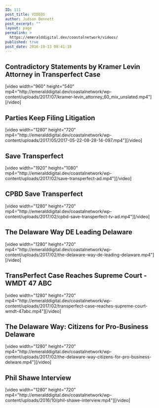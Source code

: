 ```yaml
---
ID: 111
post_title: VIDEOS
author: Judson Bennett
post_excerpt: ""
layout: page
permalink: >
  https://emeralddigital.dev/coastalnetwork/videos/
published: true
post_date: 2016-10-13 08:41:18
---
```

<!-- wp:html -->
<h2>Contradictory Statements by Kramer Levin Attorney in Transperfect Case</h2>
<p>[video width="960" height="540" mp4="http://emeralddigital.dev/coastalnetwork/wp-content/uploads/2017/07/kramer-levin_attorney_60_mix_unslated.mp4"][/video]</p>
<h2>Parties Keep Filing Litigation</h2>
<p>[video width="1280" height="720" mp4="http://emeralddigital.dev/coastalnetwork/wp-content/uploads/2017/05/2017-05-22-08-28-14-097.mp4"][/video]</p>
<h2>Save Transperfect</h2>
<p>[video width="1920" height="1080" mp4="http://emeralddigital.dev/coastalnetwork/wp-content/uploads/2017/02/save-transperfect-ad.mp4"][/video]</p>
<h2>CPBD Save Transperfect</h2>
<p>[video width="1280" height="720" mp4="http://emeralddigital.dev/coastalnetwork/wp-content/uploads/2017/02/cpbd-save-transperfect-tv-ad.mp4"][/video]</p>
<h2>The Delaware Way DE Leading Delaware</h2>
<p>[video width="1280" height="720" mp4="http://emeralddigital.dev/coastalnetwork/wp-content/uploads/2017/02/the-delaware-way-de-leading-delaware.mp4"][/video]</p>

<h2>TransPerfect Case Reaches Supreme Court - WMDT 47 ABC</h2>
<p>[video width="1280" height="720" mp4="http://emeralddigital.dev/coastalnetwork/wp-content/uploads/2017/02/transperfect-case-reaches-supreme-court-wmdt-47abc.mp4"][/video]</p>

<h2>The Delaware Way: Citizens for Pro-Business Delaware</h2>
<p>[video width="1280" height="720" mp4="http://emeralddigital.dev/coastalnetwork/wp-content/uploads/2017/02/the-delaware-way-citizens-for-pro-business-delware.mp4"][/video]</p>

<h2>Phil Shawe Interview</h2>
<p>[video width="1280" height="720" mp4="http://emeralddigital.dev/coastalnetwork/wp-content/uploads/2016/10/phil-shawe-interview.mp4"][/video]</p>
<!-- /wp:html -->